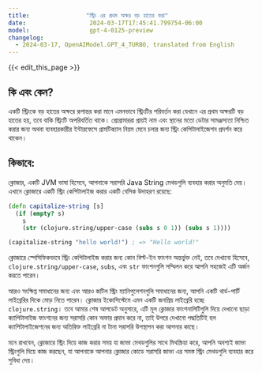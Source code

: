 ```yaml
---
title:                "স্ট্রিং এর প্রথম অক্ষর বড় হাতের করা"
date:                  2024-03-17T17:45:41.799754-06:00
model:                 gpt-4-0125-preview
changelog:
  - 2024-03-17, OpenAIModel.GPT_4_TURBO, translated from English
---
```


{{< edit_this_page >}}

## কি এবং কেন?
একটি স্ট্রিংকে বড় হাতের অক্ষরে রূপান্তর করা মানে এমনভাবে স্ট্রিংটির পরিবর্তন করা যেখানে এর প্রথম অক্ষরটি বড় হাতের হয়, তবে বাকি স্ট্রিংটি অপরিবর্তিত থাকে। প্রোগ্রামাররা প্রায়ই নাম এবং স্থানের মতো ডেটার সামঞ্জস্যতা নিশ্চিত করার জন্য অথবা ব্যবহারকারীর ইন্টারফেসে গ্রামটিক্যাল নিয়ম মেনে চলার জন্য স্ট্রিং কেপিটালাইজেশন প্রদর্শন করে থাকেন।

## কিভাবে:
ক্লোজার, একটি JVM ভাষা হিসেবে, আপনাকে সরাসরি Java String মেথডগুলি ব্যবহার করার অনুমতি দেয়। এখানে ক্লোজারে একটি স্ট্রিং কেপিটালাইজ করার একটি বেসিক উদাহরণ রয়েছে:

```clojure
(defn capitalize-string [s]
  (if (empty? s)
    s
    (str (clojure.string/upper-case (subs s 0 1)) (subs s 1))))

(capitalize-string "hello world!") ; => "Hello world!"
```

ক্লোজারে স্পেসিফিকভাবে স্ট্রিং কেপিটালাইজ করার জন্য কোন বিল্ট-ইন ফাংশন অন্তর্ভুক্ত নেই, তবে দেখানো হিসেবে, `clojure.string/upper-case`, `subs`, এবং `str` ফাংশনগুলি সম্মিলন করে আপনি সহজেই এটি অর্জন করতে পারেন।

আরও সংক্ষিপ্ত সমাধানের জন্য এবং আরও জটিল স্ট্রিং ম্যানিপুলেশনগুলি সমাধানের জন্য, আপনি একটি থার্ড-পার্টি লাইব্রেরির দিকে মোড় নিতে পারেন। ক্লোজার ইকোসিস্টেমে এমন একটি জনপ্রিয় লাইব্রেরি হচ্ছে `clojure.string`। তবে আমার শেষ আপডেট অনুসারে, এটি মূল ক্লোজার ফাংশনালিটিগুলি দিয়ে দেখানো ছাড়া ক্যাপিটালাইজ ফাংশনের জন্য সরাসরি কোন অফার প্রদান করে না, তাই উপরে দেখানো পদ্ধতিটিই হল ক্যাপিটালাইজেশনের জন্য অতিরিক্ত লাইব্রেরি না টানা সরাসরি উপস্থাপন করা আপনার কাছে।

মনে রাখবেন, ক্লোজারে স্ট্রিং দিয়ে কাজ করার সময় যা জাভা মেথডগুলির সাথে মিথস্ক্রিয়া করে, আপনি অবশ্যই জাভা স্ট্রিংগুলি দিয়ে কাজ করছেন, যা আপনাকে আপনার ক্লোজার কোডে সরাসরি জাভা এর সমস্ত স্ট্রিং মেথডগুলি ব্যবহার করে সুবিধা দেয়।
